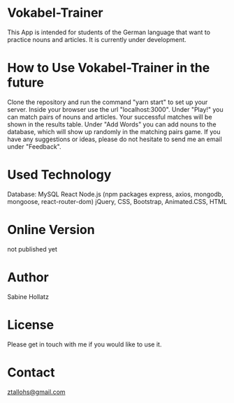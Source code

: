 # Vokabel-Trainer
This App is intended for students of the German language that want to practice nouns and articles. It is currently under development.

# How to Use Vokabel-Trainer in the future
Clone the repository and run the command "yarn start" to set up your server. Inside your browser use the url "localhost:3000". 
Under "Play!" you can match pairs of nouns and articles. Your successful matches will be shown in the results table.
Under "Add Words" you can add nouns to the database, which will show up randomly in the matching pairs game.
If you have any suggestions or ideas, please do not hesitate to send me an email under "Feedback".

# Used Technology
Database: MySQL 
React
Node.js (npm packages express, axios, mongodb, mongoose, react-router-dom)
jQuery, CSS, Bootstrap, Animated.CSS, HTML


# Online Version
not published yet

# Author
Sabine Hollatz

# License
Please get in touch with me if you would like to use it.

# Contact
ztallohs@gmail.com

